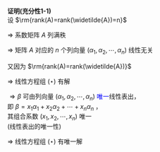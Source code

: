 **证明(充分性1-1)**  
设 $\rm{rank(A)=rank(\widetilde{A})=n}$   
  
 $\Rightarrow$ 系数矩阵 $A$ 列满秩  
  
 $\Rightarrow$ 矩阵 $A$ 对应的 $n$ 个列向量 $(\alpha_1,\alpha_2,\cdots,\alpha_n)$ 线性无关  
  
又因为 $\rm{rank(A)=rank(\widetilde{A})}$   
  
 $\Rightarrow$ 线性方程组 $(\star)$ 有解  
  
 $\Rightarrow\beta$ 可由列向量 $(\alpha_1,\alpha_2,  
\cdots,\alpha_n)$ <font color=blue>唯一</font>线性表出，  
即 $\beta=x_1\alpha_1+x_2\alpha_2+\cdots+x_n\alpha_n$ ，  
其组合系数 $(x_1,x_2,\cdots,x_n)$ 唯一  
(线性表出的唯一性)  
  
 $\Rightarrow$ 线性方程组 $(\star)$ 有唯一解  

